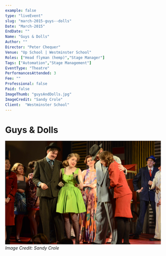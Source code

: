 ```yaml
---
example: false
type: "liveEvent"
slug: "march-2015-guys--dolls"
Date: "March-2015"
EndDate: ""
Name: "Guys & Dolls"
Author: ""
Director: "Peter Chequer"
Venue: "Up School | Westminster School"
Roles: ["Head flyman (hemp)","Stage Manager"]
Tags: ["Automation","Stage Management"]
EventType: "Theatre"
PerformancesAttended: 3
Fee: ""
Professional: false
Paid: false
ImageThumb: "guysAndDolls.jpg"
ImageCredit: "Sandy Crole"
Client:  "Westminster School"
---
```


# Guys & Dolls

![Image by Sandy Crole](./images/guysAndDolls.jpg)
*Image Credit: Sandy Crole*

